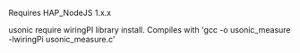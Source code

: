 Requires HAP_NodeJS 1.x.x

usonic require wiringPI library install. Compiles with 'gcc -o usonic_measure -lwiringPi usonic_measure.c'
